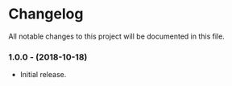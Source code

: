 # Changelog

All notable changes to this project will be documented in this file.

### 1.0.0 - (2018-10-18)

* Initial release.

